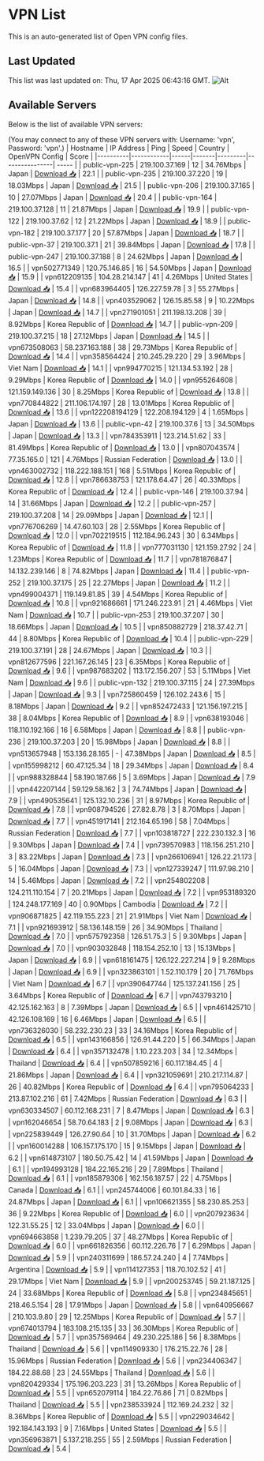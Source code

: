 # VPN List

This is an auto-generated list of Open VPN config files.

## Last Updated

This list was last updated on: Thu, 17 Apr 2025 06:43:16 GMT.
![Alt](https://repobeats.axiom.co/api/embed/186b98318ef1479477931607c1ad7d823f12451f.svg "Repobeats analytics image")

## Available Servers

Below is the list of available VPN servers:

(You may connect to any of these VPN servers with: Username: 'vpn', Password: 'vpn'.)
| Hostname | IP Address | Ping | Speed | Country | OpenVPN Config | Score |
|----------|------------|------|-------|---------|----------------| ----- |
| public-vpn-225 | 219.100.37.169 | 12 | 34.76Mbps | Japan | [Download 📥](./configs/server_0_JP.ovpn) | 22.1 |
| public-vpn-235 | 219.100.37.220 | 19 | 18.03Mbps | Japan | [Download 📥](./configs/server_1_JP.ovpn) | 21.5 |
| public-vpn-206 | 219.100.37.165 | 10 | 27.07Mbps | Japan | [Download 📥](./configs/server_2_JP.ovpn) | 20.4 |
| public-vpn-164 | 219.100.37.128 | 11 | 21.87Mbps | Japan | [Download 📥](./configs/server_3_JP.ovpn) | 19.9 |
| public-vpn-122 | 219.100.37.62 | 12 | 21.22Mbps | Japan | [Download 📥](./configs/server_4_JP.ovpn) | 18.9 |
| public-vpn-182 | 219.100.37.177 | 20 | 57.87Mbps | Japan | [Download 📥](./configs/server_5_JP.ovpn) | 18.7 |
| public-vpn-37 | 219.100.37.1 | 21 | 39.84Mbps | Japan | [Download 📥](./configs/server_6_JP.ovpn) | 17.8 |
| public-vpn-247 | 219.100.37.188 | 8 | 24.62Mbps | Japan | [Download 📥](./configs/server_7_JP.ovpn) | 16.5 |
| vpn502771349 | 120.75.146.85 | 16 | 54.50Mbps | Japan | [Download 📥](./configs/server_8_JP.ovpn) | 15.9 |
| vpn612209135 | 104.28.214.147 | 41 | 4.26Mbps | United States | [Download 📥](./configs/server_9_US.ovpn) | 15.4 |
| vpn683964405 | 126.227.59.78 | 3 | 55.27Mbps | Japan | [Download 📥](./configs/server_10_JP.ovpn) | 14.8 |
| vpn403529062 | 126.15.85.58 | 9 | 10.22Mbps | Japan | [Download 📥](./configs/server_11_JP.ovpn) | 14.7 |
| vpn271901051 | 211.198.13.208 | 39 | 8.92Mbps | Korea Republic of | [Download 📥](./configs/server_12_KR.ovpn) | 14.7 |
| public-vpn-209 | 219.100.37.215 | 18 | 27.12Mbps | Japan | [Download 📥](./configs/server_13_JP.ovpn) | 14.5 |
| vpn673508063 | 58.237.163.188 | 38 | 29.73Mbps | Korea Republic of | [Download 📥](./configs/server_14_KR.ovpn) | 14.4 |
| vpn358564424 | 210.245.29.220 | 29 | 3.96Mbps | Viet Nam | [Download 📥](./configs/server_15_VN.ovpn) | 14.1 |
| vpn994770215 | 121.134.53.192 | 28 | 9.29Mbps | Korea Republic of | [Download 📥](./configs/server_16_KR.ovpn) | 14.0 |
| vpn955264608 | 121.159.149.136 | 30 | 8.25Mbps | Korea Republic of | [Download 📥](./configs/server_17_KR.ovpn) | 13.8 |
| vpn770844822 | 211.106.174.197 | 28 | 13.01Mbps | Korea Republic of | [Download 📥](./configs/server_18_KR.ovpn) | 13.6 |
| vpn122208194129 | 122.208.194.129 | 4 | 1.65Mbps | Japan | [Download 📥](./configs/server_19_JP.ovpn) | 13.6 |
| public-vpn-42 | 219.100.37.6 | 13 | 34.50Mbps | Japan | [Download 📥](./configs/server_20_JP.ovpn) | 13.3 |
| vpn784353911 | 123.214.51.62 | 33 | 81.49Mbps | Korea Republic of | [Download 📥](./configs/server_21_KR.ovpn) | 13.0 |
| vpn807043574 | 77.35.165.0 | 121 | 4.76Mbps | Russian Federation | [Download 📥](./configs/server_22_RU.ovpn) | 13.0 |
| vpn463002732 | 118.222.188.151 | 168 | 5.51Mbps | Korea Republic of | [Download 📥](./configs/server_23_KR.ovpn) | 12.8 |
| vpn786638753 | 121.178.64.47 | 26 | 40.33Mbps | Korea Republic of | [Download 📥](./configs/server_24_KR.ovpn) | 12.4 |
| public-vpn-146 | 219.100.37.94 | 14 | 31.66Mbps | Japan | [Download 📥](./configs/server_25_JP.ovpn) | 12.2 |
| public-vpn-257 | 219.100.37.208 | 14 | 29.09Mbps | Japan | [Download 📥](./configs/server_26_JP.ovpn) | 12.1 |
| vpn776706269 | 14.47.60.103 | 28 | 2.55Mbps | Korea Republic of | [Download 📥](./configs/server_27_KR.ovpn) | 12.0 |
| vpn702219515 | 112.184.96.243 | 30 | 6.34Mbps | Korea Republic of | [Download 📥](./configs/server_28_KR.ovpn) | 11.8 |
| vpn777031130 | 121.159.27.92 | 24 | 1.23Mbps | Korea Republic of | [Download 📥](./configs/server_29_KR.ovpn) | 11.7 |
| vpn781876847 | 14.132.239.146 | 8 | 74.82Mbps | Japan | [Download 📥](./configs/server_30_JP.ovpn) | 11.4 |
| public-vpn-252 | 219.100.37.175 | 25 | 22.27Mbps | Japan | [Download 📥](./configs/server_31_JP.ovpn) | 11.2 |
| vpn499004371 | 119.149.81.85 | 39 | 4.54Mbps | Korea Republic of | [Download 📥](./configs/server_32_KR.ovpn) | 10.8 |
| vpn921686661 | 171.246.223.91 | 21 | 4.46Mbps | Viet Nam | [Download 📥](./configs/server_33_VN.ovpn) | 10.7 |
| public-vpn-253 | 219.100.37.207 | 30 | 18.66Mbps | Japan | [Download 📥](./configs/server_34_JP.ovpn) | 10.5 |
| vpn850882729 | 218.37.42.71 | 44 | 8.80Mbps | Korea Republic of | [Download 📥](./configs/server_35_KR.ovpn) | 10.4 |
| public-vpn-229 | 219.100.37.191 | 28 | 24.67Mbps | Japan | [Download 📥](./configs/server_36_JP.ovpn) | 10.3 |
| vpn812677596 | 221.167.26.145 | 23 | 6.35Mbps | Korea Republic of | [Download 📥](./configs/server_37_KR.ovpn) | 9.6 |
| vpn987683202 | 113.172.156.207 | 53 | 5.11Mbps | Viet Nam | [Download 📥](./configs/server_38_VN.ovpn) | 9.6 |
| public-vpn-132 | 219.100.37.115 | 24 | 27.39Mbps | Japan | [Download 📥](./configs/server_39_JP.ovpn) | 9.3 |
| vpn725860459 | 126.102.243.6 | 15 | 8.18Mbps | Japan | [Download 📥](./configs/server_40_JP.ovpn) | 9.2 |
| vpn852472433 | 121.156.197.215 | 38 | 8.04Mbps | Korea Republic of | [Download 📥](./configs/server_41_KR.ovpn) | 8.9 |
| vpn638193046 | 118.110.192.166 | 16 | 6.58Mbps | Japan | [Download 📥](./configs/server_42_JP.ovpn) | 8.8 |
| public-vpn-236 | 219.100.37.203 | 20 | 15.98Mbps | Japan | [Download 📥](./configs/server_43_JP.ovpn) | 8.8 |
| vpn513657948 | 153.136.28.165 | - | 47.38Mbps | Japan | [Download 📥](./configs/server_44_JP.ovpn) | 8.5 |
| vpn155998212 | 60.47.125.34 | 18 | 29.34Mbps | Japan | [Download 📥](./configs/server_45_JP.ovpn) | 8.4 |
| vpn988328844 | 58.190.187.66 | 5 | 3.69Mbps | Japan | [Download 📥](./configs/server_46_JP.ovpn) | 7.9 |
| vpn442207144 | 59.129.58.162 | 3 | 74.74Mbps | Japan | [Download 📥](./configs/server_47_JP.ovpn) | 7.9 |
| vpn490535641 | 125.132.10.236 | 31 | 8.97Mbps | Korea Republic of | [Download 📥](./configs/server_48_KR.ovpn) | 7.8 |
| vpn908794526 | 27.82.8.78 | 3 | 8.70Mbps | Japan | [Download 📥](./configs/server_49_JP.ovpn) | 7.7 |
| vpn451917141 | 212.164.65.196 | 58 | 7.04Mbps | Russian Federation | [Download 📥](./configs/server_50_RU.ovpn) | 7.7 |
| vpn103818727 | 222.230.132.3 | 16 | 9.30Mbps | Japan | [Download 📥](./configs/server_51_JP.ovpn) | 7.4 |
| vpn739570983 | 118.156.251.210 | 3 | 83.22Mbps | Japan | [Download 📥](./configs/server_52_JP.ovpn) | 7.3 |
| vpn266106941 | 126.22.21.173 | 5 | 16.04Mbps | Japan | [Download 📥](./configs/server_53_JP.ovpn) | 7.3 |
| vpn127339247 | 111.97.98.210 | 14 | 5.46Mbps | Japan | [Download 📥](./configs/server_54_JP.ovpn) | 7.2 |
| vpn254802208 | 124.211.110.154 | 7 | 20.21Mbps | Japan | [Download 📥](./configs/server_55_JP.ovpn) | 7.2 |
| vpn953189320 | 124.248.177.169 | 40 | 0.90Mbps | Cambodia | [Download 📥](./configs/server_56_KH.ovpn) | 7.2 |
| vpn906871825 | 42.119.155.223 | 21 | 21.91Mbps | Viet Nam | [Download 📥](./configs/server_57_VN.ovpn) | 7.1 |
| vpn921693912 | 58.136.148.159 | 26 | 34.90Mbps | Thailand | [Download 📥](./configs/server_58_TH.ovpn) | 7.0 |
| vpn575792358 | 126.51.75.3 | 5 | 9.30Mbps | Japan | [Download 📥](./configs/server_59_JP.ovpn) | 7.0 |
| vpn903032848 | 118.154.252.10 | 13 | 15.13Mbps | Japan | [Download 📥](./configs/server_60_JP.ovpn) | 6.9 |
| vpn618161475 | 126.122.227.214 | 9 | 9.28Mbps | Japan | [Download 📥](./configs/server_61_JP.ovpn) | 6.9 |
| vpn323863101 | 1.52.110.179 | 20 | 71.76Mbps | Viet Nam | [Download 📥](./configs/server_62_VN.ovpn) | 6.7 |
| vpn390647744 | 125.137.241.156 | 25 | 3.64Mbps | Korea Republic of | [Download 📥](./configs/server_63_KR.ovpn) | 6.7 |
| vpn743793210 | 42.125.162.163 | 8 | 7.39Mbps | Japan | [Download 📥](./configs/server_64_JP.ovpn) | 6.5 |
| vpn461425710 | 42.126.108.169 | 16 | 6.46Mbps | Japan | [Download 📥](./configs/server_65_JP.ovpn) | 6.5 |
| vpn736326030 | 58.232.230.23 | 33 | 34.16Mbps | Korea Republic of | [Download 📥](./configs/server_66_KR.ovpn) | 6.5 |
| vpn143166856 | 126.91.44.220 | 5 | 66.34Mbps | Japan | [Download 📥](./configs/server_67_JP.ovpn) | 6.4 |
| vpn357132478 | 1.10.223.203 | 34 | 12.34Mbps | Thailand | [Download 📥](./configs/server_68_TH.ovpn) | 6.4 |
| vpn507859216 | 60.117.184.45 | 4 | 21.86Mbps | Japan | [Download 📥](./configs/server_69_JP.ovpn) | 6.4 |
| vpn321059691 | 210.217.114.87 | 26 | 40.82Mbps | Korea Republic of | [Download 📥](./configs/server_70_KR.ovpn) | 6.4 |
| vpn795064233 | 213.87.102.216 | 61 | 7.42Mbps | Russian Federation | [Download 📥](./configs/server_71_RU.ovpn) | 6.3 |
| vpn630334507 | 60.112.168.231 | 7 | 8.47Mbps | Japan | [Download 📥](./configs/server_72_JP.ovpn) | 6.3 |
| vpn162046654 | 58.70.64.183 | 2 | 9.08Mbps | Japan | [Download 📥](./configs/server_73_JP.ovpn) | 6.3 |
| vpn225839449 | 126.27.90.64 | 10 | 31.70Mbps | Japan | [Download 📥](./configs/server_74_JP.ovpn) | 6.2 |
| vpn160014288 | 106.157.175.170 | 15 | 9.15Mbps | Japan | [Download 📥](./configs/server_75_JP.ovpn) | 6.2 |
| vpn614873107 | 180.50.75.42 | 14 | 41.59Mbps | Japan | [Download 📥](./configs/server_76_JP.ovpn) | 6.1 |
| vpn194993128 | 184.22.165.216 | 29 | 7.89Mbps | Thailand | [Download 📥](./configs/server_77_TH.ovpn) | 6.1 |
| vpn185879306 | 162.156.187.57 | 22 | 4.75Mbps | Canada | [Download 📥](./configs/server_78_CA.ovpn) | 6.1 |
| vpn245744006 | 60.101.84.33 | 16 | 24.87Mbps | Japan | [Download 📥](./configs/server_79_JP.ovpn) | 6.1 |
| vpn106621355 | 58.230.85.253 | 36 | 9.22Mbps | Korea Republic of | [Download 📥](./configs/server_80_KR.ovpn) | 6.0 |
| vpn207923634 | 122.31.55.25 | 12 | 33.04Mbps | Japan | [Download 📥](./configs/server_81_JP.ovpn) | 6.0 |
| vpn694663858 | 1.239.79.205 | 37 | 48.27Mbps | Korea Republic of | [Download 📥](./configs/server_82_KR.ovpn) | 6.0 |
| vpn661826356 | 60.112.226.76 | 7 | 6.29Mbps | Japan | [Download 📥](./configs/server_83_JP.ovpn) | 5.9 |
| vpn240311699 | 186.57.24.240 | 4 | 7.74Mbps | Argentina | [Download 📥](./configs/server_84_AR.ovpn) | 5.9 |
| vpn114127353 | 118.70.102.52 | 41 | 29.17Mbps | Viet Nam | [Download 📥](./configs/server_85_VN.ovpn) | 5.9 |
| vpn200253745 | 59.21.187.125 | 24 | 33.68Mbps | Korea Republic of | [Download 📥](./configs/server_86_KR.ovpn) | 5.8 |
| vpn234845651 | 218.46.5.154 | 28 | 17.91Mbps | Japan | [Download 📥](./configs/server_87_JP.ovpn) | 5.8 |
| vpn640956667 | 210.103.9.80 | 29 | 12.25Mbps | Korea Republic of | [Download 📥](./configs/server_88_KR.ovpn) | 5.7 |
| vpn674013794 | 183.108.215.135 | 33 | 36.30Mbps | Korea Republic of | [Download 📥](./configs/server_89_KR.ovpn) | 5.7 |
| vpn357569464 | 49.230.225.186 | 56 | 8.38Mbps | Thailand | [Download 📥](./configs/server_90_TH.ovpn) | 5.6 |
| vpn114909330 | 176.215.22.76 | 28 | 15.96Mbps | Russian Federation | [Download 📥](./configs/server_91_RU.ovpn) | 5.6 |
| vpn234406347 | 184.22.88.68 | 23 | 24.55Mbps | Thailand | [Download 📥](./configs/server_92_TH.ovpn) | 5.6 |
| vpn820429334 | 175.196.203.223 | 31 | 13.26Mbps | Korea Republic of | [Download 📥](./configs/server_93_KR.ovpn) | 5.5 |
| vpn652079114 | 184.22.76.86 | 71 | 0.82Mbps | Thailand | [Download 📥](./configs/server_94_TH.ovpn) | 5.5 |
| vpn238533924 | 112.169.24.232 | 32 | 8.36Mbps | Korea Republic of | [Download 📥](./configs/server_95_KR.ovpn) | 5.5 |
| vpn229034642 | 192.184.143.193 | 9 | 7.16Mbps | United States | [Download 📥](./configs/server_96_US.ovpn) | 5.5 |
| vpn356963871 | 5.137.218.255 | 55 | 2.59Mbps | Russian Federation | [Download 📥](./configs/server_97_RU.ovpn) | 5.4 |
